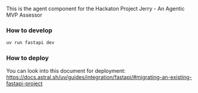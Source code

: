 This is the agent component for the Hackaton Project Jerry - An Agentic MVP Assessor

### How to develop

```bash
uv run fastapi dev
```

### How to deploy

You can look into this document for deployment: https://docs.astral.sh/uv/guides/integration/fastapi/#migrating-an-existing-fastapi-project